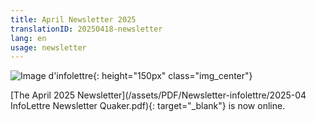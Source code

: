 ```yaml
---
title: April Newsletter 2025
translationID: 20250418-newsletter
lang: en
usage: newsletter
---
```

![Image d'infolettre](/assets/images/email-icon.avif){: height="150px" class="img_center"}

[The April 2025 Newsletter](/assets/PDF/Newsletter-infolettre/2025-04 InfoLettre Newsletter Quaker.pdf){: target="_blank"} is now online.

